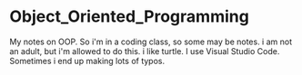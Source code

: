 # Object_Oriented_Programming
My notes on OOP. So i'm in a coding class, so some may be notes.
i am not an adult, but i'm allowed to do this.
i like turtle. I use Visual Studio Code. Sometimes i end up making lots of typos.
